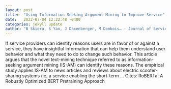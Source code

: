 ```yaml
---
layout: post
title:  "Using Information-Seeking Argument Mining to Improve Service"
date:   2022-07-04 12:22:48 -0400
categories: jekyll update
author: "B Skiera, S Yan, J Daxenberger, M Dombois… - Journal of Service Research, 2022"
---
```

If service providers can identify reasons users are in favor of or against a service, they have insightful information that can help them understand user behavior and what they need to do to change such behavior. This article argues that the novel text-mining technique referred to as information-seeking argument mining (IS-AM) can identify these reasons. The empirical study applies IS-AM to news articles and reviews about electric scooter-sharing systems (ie, a service enabling the short-term …
Cites: ‪RoBERTa: A Robustly Optimized BERT Pretraining Approach‬  